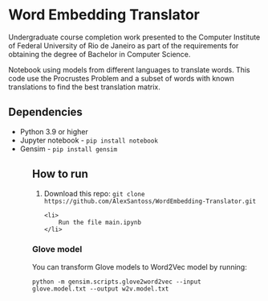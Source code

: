 <h1>Word Embedding Translator</h1>
<p>
    Undergraduate course completion work presented to the Computer Institute of Federal University of Rio de Janeiro as part of the requirements for obtaining the degree of Bachelor in Computer Science.
</p>
<p>
    Notebook using models from different languages to translate words. This code use the Procrustes Problem and a subset of words with known translations to find the best translation matrix.
</p>

<h2>Dependencies</h2>
<ul>
    <li>
        Python 3.9 or higher
    </li>
    <li>
        Jupyter notebook - <code>pip install notebook</code>
    </li>
    <li>
        Gensim - <code>pip install gensim</code>
    </li>
<ul>


<h2>How to run</h2>
<ol>
    <li>
        Download this repo: 
        <code>git clone https://github.com/AlexSantoss/WordEmbedding-Translator.git</code>
    </li>
    
    <li>
        Run the file main.ipynb
    </li>
</ol>


<h3>Glove model</h3>

You can transform Glove models to Word2Vec model by running:

<p>
    <code>python -m gensim.scripts.glove2word2vec --input  glove.model.txt --output w2v.model.txt</code>
</p>